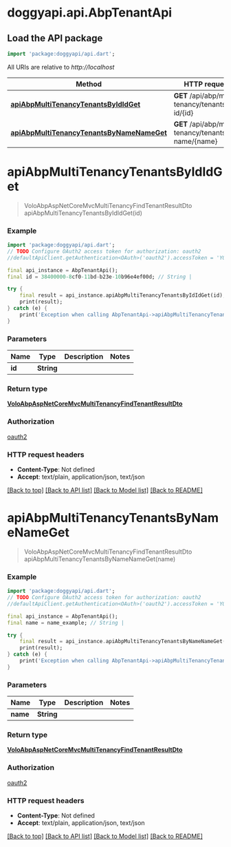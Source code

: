 # doggyapi.api.AbpTenantApi

## Load the API package
```dart
import 'package:doggyapi/api.dart';
```

All URIs are relative to *http://localhost*

Method | HTTP request | Description
------------- | ------------- | -------------
[**apiAbpMultiTenancyTenantsByIdIdGet**](AbpTenantApi.md#apiabpmultitenancytenantsbyididget) | **GET** /api/abp/multi-tenancy/tenants/by-id/{id} | 
[**apiAbpMultiTenancyTenantsByNameNameGet**](AbpTenantApi.md#apiabpmultitenancytenantsbynamenameget) | **GET** /api/abp/multi-tenancy/tenants/by-name/{name} | 


# **apiAbpMultiTenancyTenantsByIdIdGet**
> VoloAbpAspNetCoreMvcMultiTenancyFindTenantResultDto apiAbpMultiTenancyTenantsByIdIdGet(id)



### Example
```dart
import 'package:doggyapi/api.dart';
// TODO Configure OAuth2 access token for authorization: oauth2
//defaultApiClient.getAuthentication<OAuth>('oauth2').accessToken = 'YOUR_ACCESS_TOKEN';

final api_instance = AbpTenantApi();
final id = 38400000-8cf0-11bd-b23e-10b96e4ef00d; // String | 

try {
    final result = api_instance.apiAbpMultiTenancyTenantsByIdIdGet(id);
    print(result);
} catch (e) {
    print('Exception when calling AbpTenantApi->apiAbpMultiTenancyTenantsByIdIdGet: $e\n');
}
```

### Parameters

Name | Type | Description  | Notes
------------- | ------------- | ------------- | -------------
 **id** | **String**|  | 

### Return type

[**VoloAbpAspNetCoreMvcMultiTenancyFindTenantResultDto**](VoloAbpAspNetCoreMvcMultiTenancyFindTenantResultDto.md)

### Authorization

[oauth2](../README.md#oauth2)

### HTTP request headers

 - **Content-Type**: Not defined
 - **Accept**: text/plain, application/json, text/json

[[Back to top]](#) [[Back to API list]](../README.md#documentation-for-api-endpoints) [[Back to Model list]](../README.md#documentation-for-models) [[Back to README]](../README.md)

# **apiAbpMultiTenancyTenantsByNameNameGet**
> VoloAbpAspNetCoreMvcMultiTenancyFindTenantResultDto apiAbpMultiTenancyTenantsByNameNameGet(name)



### Example
```dart
import 'package:doggyapi/api.dart';
// TODO Configure OAuth2 access token for authorization: oauth2
//defaultApiClient.getAuthentication<OAuth>('oauth2').accessToken = 'YOUR_ACCESS_TOKEN';

final api_instance = AbpTenantApi();
final name = name_example; // String | 

try {
    final result = api_instance.apiAbpMultiTenancyTenantsByNameNameGet(name);
    print(result);
} catch (e) {
    print('Exception when calling AbpTenantApi->apiAbpMultiTenancyTenantsByNameNameGet: $e\n');
}
```

### Parameters

Name | Type | Description  | Notes
------------- | ------------- | ------------- | -------------
 **name** | **String**|  | 

### Return type

[**VoloAbpAspNetCoreMvcMultiTenancyFindTenantResultDto**](VoloAbpAspNetCoreMvcMultiTenancyFindTenantResultDto.md)

### Authorization

[oauth2](../README.md#oauth2)

### HTTP request headers

 - **Content-Type**: Not defined
 - **Accept**: text/plain, application/json, text/json

[[Back to top]](#) [[Back to API list]](../README.md#documentation-for-api-endpoints) [[Back to Model list]](../README.md#documentation-for-models) [[Back to README]](../README.md)

